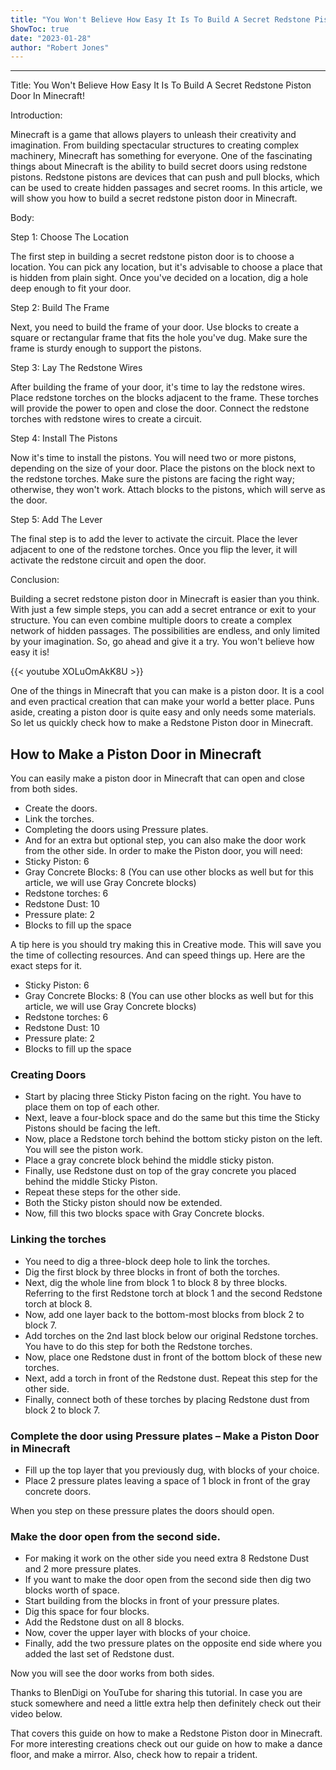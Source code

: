 ```yaml
---
title: "You Won't Believe How Easy It Is To Build A Secret Redstone Piston Door In Minecraft!"
ShowToc: true 
date: "2023-01-28"
author: "Robert Jones"
---
```

*****
Title: You Won't Believe How Easy It Is To Build A Secret Redstone Piston Door In Minecraft!

Introduction:

Minecraft is a game that allows players to unleash their creativity and imagination. From building spectacular structures to creating complex machinery, Minecraft has something for everyone. One of the fascinating things about Minecraft is the ability to build secret doors using redstone pistons. Redstone pistons are devices that can push and pull blocks, which can be used to create hidden passages and secret rooms. In this article, we will show you how to build a secret redstone piston door in Minecraft.

Body:

Step 1: Choose The Location

The first step in building a secret redstone piston door is to choose a location. You can pick any location, but it's advisable to choose a place that is hidden from plain sight. Once you've decided on a location, dig a hole deep enough to fit your door.

Step 2: Build The Frame

Next, you need to build the frame of your door. Use blocks to create a square or rectangular frame that fits the hole you've dug. Make sure the frame is sturdy enough to support the pistons.

Step 3: Lay The Redstone Wires

After building the frame of your door, it's time to lay the redstone wires. Place redstone torches on the blocks adjacent to the frame. These torches will provide the power to open and close the door. Connect the redstone torches with redstone wires to create a circuit.

Step 4: Install The Pistons

Now it's time to install the pistons. You will need two or more pistons, depending on the size of your door. Place the pistons on the block next to the redstone torches. Make sure the pistons are facing the right way; otherwise, they won't work. Attach blocks to the pistons, which will serve as the door.

Step 5: Add The Lever

The final step is to add the lever to activate the circuit. Place the lever adjacent to one of the redstone torches. Once you flip the lever, it will activate the redstone circuit and open the door.

Conclusion:

Building a secret redstone piston door in Minecraft is easier than you think. With just a few simple steps, you can add a secret entrance or exit to your structure. You can even combine multiple doors to create a complex network of hidden passages. The possibilities are endless, and only limited by your imagination. So, go ahead and give it a try. You won't believe how easy it is!

{{< youtube XOLuOmAkK8U >}} 



One of the things in Minecraft that you can make is a piston door. It is a cool and even practical creation that can make your world a better place. Puns aside, creating a piston door is quite easy and only needs some materials. So let us quickly check how to make a Redstone Piston door in Minecraft.
 
## How to Make a Piston Door in Minecraft
 
You can easily make a piston door in Minecraft that can open and close from both sides.
 
- Create the doors.
 - Link the torches.
 - Completing the doors using Pressure plates.
 - And for an extra but optional step, you can also make the door work from the other side. In order to make the Piston door, you will need:
 - Sticky Piston: 6
 - Gray Concrete Blocks: 8 (You can use other blocks as well but for this article, we will use Gray Concrete blocks)
 - Redstone torches: 6
 - Redstone Dust: 10
 - Pressure plate: 2
 - Blocks to fill up the space

 
A tip here is you should try making this in Creative mode. This will save you the time of collecting resources. And can speed things up.
Here are the exact steps for it.
 
- Sticky Piston: 6
 - Gray Concrete Blocks: 8 (You can use other blocks as well but for this article, we will use Gray Concrete blocks)
 - Redstone torches: 6
 - Redstone Dust: 10
 - Pressure plate: 2
 - Blocks to fill up the space

 
### Creating Doors
 
- Start by placing three Sticky Piston facing on the right. You have to place them on top of each other.
 - Next, leave a four-block space and do the same but this time the Sticky Pistons should be facing the left.
 - Now, place a Redstone torch behind the bottom sticky piston on the left. You will see the piston work.
 - Place a gray concrete block behind the middle sticky piston.
 - Finally, use Redstone dust on top of the gray concrete you placed behind the middle Sticky Piston.
 - Repeat these steps for the other side.
 - Both the Sticky piston should now be extended.
 - Now, fill this two blocks space with Gray Concrete blocks.

 
### Linking the torches
 
- You need to dig a three-block deep hole to link the torches.
 - Dig the first block by three blocks in front of both the torches.
 - Next, dig the whole line from block 1 to block 8 by three blocks. Referring to the first Redstone torch at block 1 and the second Redstone torch at block 8.
 - Now, add one layer back to the bottom-most blocks from block 2 to block 7.
 - Add torches on the 2nd last block below our original Redstone torches. You have to do this step for both the Redstone torches.
 - Now, place one Redstone dust in front of the bottom block of these new torches.
 - Next, add a torch in front of the Redstone dust. Repeat this step for the other side.
 - Finally, connect both of these torches by placing Redstone dust from block 2 to block 7.

 
### Complete the door using Pressure plates – Make a Piston Door in Minecraft
 
- Fill up the top layer that you previously dug, with blocks of your choice.
 - Place 2 pressure plates leaving a space of 1 block in front of the gray concrete doors.

 
When you step on these pressure plates the doors should open.
 
### Make the door open from the second side.
 
- For making it work on the other side you need extra 8 Redstone Dust and 2 more pressure plates.
 - If you want to make the door open from the second side then dig two blocks worth of space.
 - Start building from the blocks in front of your pressure plates.
 - Dig this space for four blocks.
 - Add the Redstone dust on all 8 blocks.
 - Now, cover the upper layer with blocks of your choice.
 - Finally, add the two pressure plates on the opposite end side where you added the last set of Redstone dust.

 
Now you will see the door works from both sides.
 
Thanks to BlenDigi on YouTube for sharing this tutorial. In case you are stuck somewhere and need a little extra help then definitely check out their video below.
 

 
That covers this guide on how to make a Redstone Piston door in Minecraft. For more interesting creations check out our guide on how to make a dance floor, and make a mirror. Also, check how to repair a trident.




